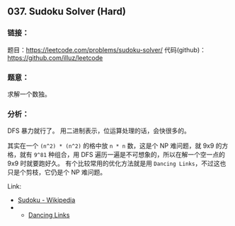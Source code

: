 ## 037. Sudoku Solver (Hard)

### **链接**：
题目：https://leetcode.com/problems/sudoku-solver/
代码(github)：https://github.com/illuz/leetcode

### **题意**：
求解一个数独。

### **分析**：
DFS 暴力就行了。
用二进制表示，位运算处理的话，会快很多的。

其实在一个 `(n^2) * (n^2)` 的格中放 `n * n` 数，这是个 NP 难问题，就 9x9 的方格，就有 `9^81` 种组合，用 DFS 遍历一遍是不可想象的，所以在解一个空一点的 9x9 时就要跑好久。
有个比较常用的优化方法就是用 `Dancing Links`，不过这也只是个剪枝，它仍是个 NP 难问题。

Link:  
- [Sudoku - Wikipedia](http://en.wikipedia.org/wiki/Sudoku)
- - [Dancing Links](http://en.wikipedia.org/wiki/Dancing_Links)
